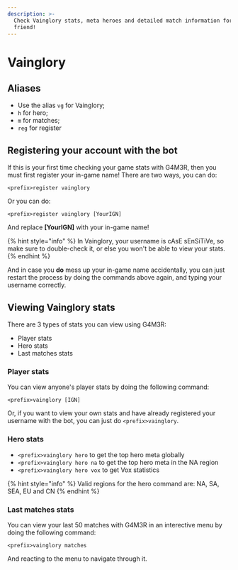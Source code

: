 ```yaml
---
description: >-
  Check Vainglory stats, meta heroes and detailed match information for you or a
  friend!
---
```


# Vainglory

## Aliases

* Use the alias `vg` for Vainglory;
* `h` for hero;
* `m` for matches;
* `reg` for register

## Registering your account with the bot

If this is your first time checking your game stats with G4M3R, then you must first register your in-game name! There are two ways, you can do:

```text
<prefix>register vainglory
```

Or you can do:

```text
<prefix>register vainglory [YourIGN]
```

And replace **\[YourIGN\]** with your in-game name!

{% hint style="info" %}
In Vainglory, your username is cAsE sEnSiTiVe, so make sure to double-check it, or else you won't be able to view your stats.
{% endhint %}

And in case you **do** mess up your in-game name accidentally, you can just restart the process by doing the commands above again, and typing your username correctly.

## Viewing Vainglory stats

There are 3 types of stats you can view using G4M3R:

* Player stats
* Hero stats
* Last matches stats

### Player stats

You can view anyone's player stats by doing the following command:

`<prefix>vainglory [IGN]`

Or, if you want to view your own stats and have already registered your username with the bot, you can just do `<prefix>vainglory`.

### Hero stats

* `<prefix>vainglory hero` to get the top hero meta globally
* `<prefix>vainglory hero na` to get the top hero meta in the NA region
* `<prefix>vainglory hero vox` to get Vox statistics

{% hint style="info" %}
Valid regions for the hero command are: NA, SA, SEA, EU and CN
{% endhint %}

### Last matches stats

You can view your last 50 matches with G4M3R in an interective menu by doing the following command:

```text
<prefix>vainglory matches
```

And reacting to the menu to navigate through it.

